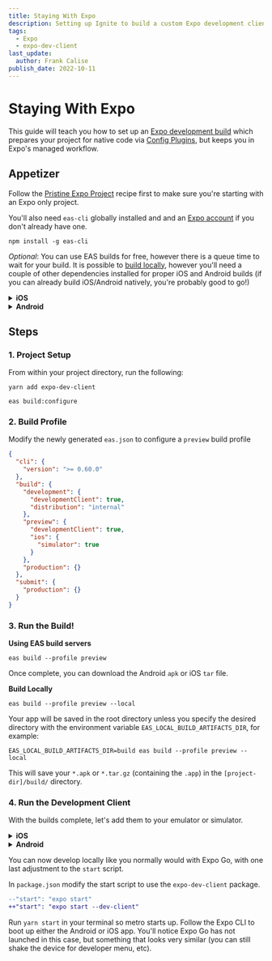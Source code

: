 ```yaml
---
title: Staying With Expo
description: Setting up Ignite to build a custom Expo development client for use with Config Plugins
tags:
  - Expo
  - expo-dev-client
last_update:
  author: Frank Calise
publish_date: 2022-10-11
---
```


# Staying With Expo

This guide will teach you how to set up an [Expo development build](https://docs.expo.dev/development/getting-started/) which prepares your project for native code via [Config Plugins](https://docs.expo.dev/guides/config-plugins/), but keeps you in Expo's managed workflow.

## Appetizer

Follow the [Pristine Expo Project](./PristineExpoProject.md) recipe first to make sure you're starting with an Expo only project.

You'll also need `eas-cli` globally installed and and an [Expo account](https://expo.dev/signup) if you don't already have one.

```console
npm install -g eas-cli
```

*Optional*: You can use EAS builds for free, however there is a queue time to wait for your build. It is possible to [build locally](https://docs.expo.dev/build-reference/local-builds/), however you'll need a couple of other dependencies installed for proper iOS and Android builds (if you can already build iOS/Android natively, you're probably good to go!)

<details>
<summary><strong>iOS</strong></summary>

```console
brew install cocoapods fastlane
```

</details>

<details>
<summary><strong>Android</strong></summary>

SDK and NDK

</details>

## Steps

### 1. Project Setup

From within your project directory, run the following:

```console
yarn add expo-dev-client
```

```console
eas build:configure
```

### 2. Build Profile

Modify the newly generated `eas.json` to configure a `preview` build profile

```json
{
  "cli": {
    "version": ">= 0.60.0"
  },
  "build": {
    "development": {
      "developmentClient": true,
      "distribution": "internal"
    },
    "preview": {
      "developmentClient": true,
      "ios": {
        "simulator": true
      }
    },
    "production": {}
  },
  "submit": {
    "production": {}
  }
}
```

### 3. Run the Build!

**Using EAS build servers**

```console
eas build --profile preview
```

Once complete, you can download the Android `apk` or iOS `tar` file.

**Build Locally**

```console
eas build --profile preview --local
```

Your app will be saved in the root directory unless you specify the desired directory with the environment variable `EAS_LOCAL_BUILD_ARTIFACTS_DIR`, for example:

```console
EAS_LOCAL_BUILD_ARTIFACTS_DIR=build eas build --profile preview --local
```

This will save your `*.apk` or `*.tar.gz` (containing the `.app`) in the `[project-dir]/build/` directory.

### 4. Run the Development Client

With the builds complete, let's add them to your emulator or simulator.

<details>
<summary><strong>iOS</strong></summary>

- `tar zxvf build/build-*.tar.gz -C build/` (adapt this command depending on where you saved it to)
- Drag the `PizzaApp.app` onto your iOS simulator

</details>

<details>
<summary><strong>Android</strong></summary>

Drag the APK onto your emulator or install it on a device (making sure your settings are appropriate for "Install unknown apps")

</details>

You can now develop locally like you normally would with Expo Go, with one last adjustment to the `start` script.

In `package.json` modify the start script to use the `expo-dev-client` package.

```diff
--"start": "expo start"
++"start": "expo start --dev-client"
```

Run `yarn start` in your terminal so metro starts up. Follow the Expo CLI to boot up either the Android or iOS app. You'll notice Expo Go has not launched in this case, but something that looks very similar (you can still shake the device for developer menu, etc).
